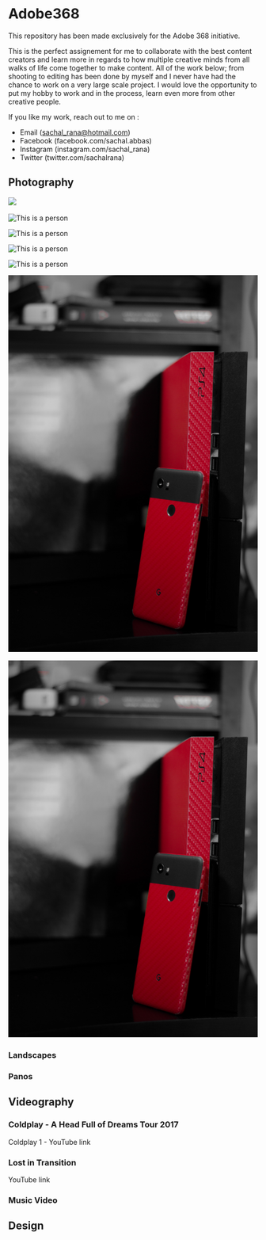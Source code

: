 # Adobe368

This repository has been made exclusively for the Adobe 368 initiative.

This is the perfect assignement for me to collaborate with the best content creators and learn more in regards to how multiple creative minds from all walks of life come together to make content. All of the work below; from shooting to editing has been done by myself and I never have had the chance to work on a very large scale project. I would love the opportunity to put my hobby to work and in the process, learn even more from other creative people.   

If you like my work, reach out to me on :

  - Email (sachal_rana@hotmail.com)
  - Facebook (facebook.com/sachal.abbas)
  - Instagram (instagram.com/sachal_rana)
  - Twitter (twitter.com/sachalrana)

## Photography

![](/Viz/Portrait-1.jpg)

![This is a person](/Viz/Portrait-2.jpg)

![This is a person](/Viz/Portrait-3.jpg)

![This is a person](/Viz/Portrait-4.jpg)

![This is a person](/Viz/Portrait-5.jpg)

![Pixel2XLPS4](/Viz/DSC_5898.jpg)

![Pixel2XLPS4](/Viz/DSC_5898.jpg)

### Landscapes



### Panos



## Videography

### Coldplay - A Head Full of Dreams Tour 2017
Coldplay 1 - YouTube link

### Lost in Transition
YouTube link

### Music Video


## Design

